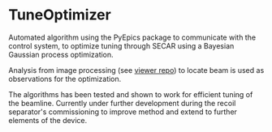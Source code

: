 # TuneOptimizer
Automated algorithm using the PyEpics package to communicate with the control system, to optimize tuning through SECAR using a Bayesian Gaussian process optimization.

Analysis from image processing (see [viewer repo](https://github.com/pluflou/Viewer-Image-Analysis)) to locate beam
is used as observations for the optimization.

The algorithms has been tested and shown to work for efficient tuning of the beamline. Currently under further development during the recoil separator's commissioning to improve method and extend to further elements of the device.


